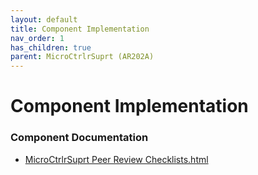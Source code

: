 ```yaml
---
layout: default
title: Component Implementation
nav_order: 1
has_children: true
parent: MicroCtrlrSuprt (AR202A)
---
```

# Component Implementation
### Component Documentation

- [MicroCtrlrSuprt Peer Review Checklists.html](doc/MicroCtrlrSuprt%20Peer%20Review%20Checklists.html)

